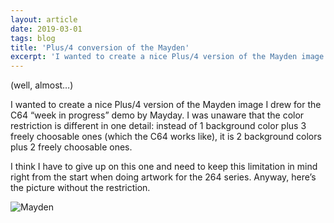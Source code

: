 ```yaml
---
layout: article
date: 2019-03-01
tags: blog
title: 'Plus/4 conversion of the Mayden'
excerpt: 'I wanted to create a nice Plus/4 version of the Mayden image I drew for the C64 “week in progress” demo by Mayday. I was unaware that the color restriction is different in one detail: instead of 1 background color plus 3 freely choosable ones (which the C64 works like), it is 2 background colors plus 2 freely choosable ones.'
---
```


(well, almost…)

I wanted to create a nice Plus/4 version of the Mayden image I drew for the C64 “week in progress” demo by Mayday. I was unaware that the color restriction is different in one detail: instead of 1 background color plus 3 freely choosable ones (which the C64 works like), it is 2 background colors plus 2 freely choosable ones.

I think I have to give up on this one and need to keep this limitation in mind right from the start when doing artwork for the 264 series. Anyway, here’s the picture without the restriction.

![Mayden](../../assets/img/blog/mayden-c16.png)